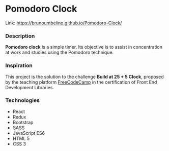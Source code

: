 # Pomodoro Clock 
Link: https://brunoumbelino.github.io/Pomodoro-Clock/
### Description
**Pomodoro clock** is a simple timer. Its objective is to assist in concentration at work and studies using the Pomodoro technique. 
### Inspiration
This project is the solution to the challenge **Build at 25 + 5 Clock**, proposed by the teaching platform [FreeCodeCamp](https://www.freecodecamp.org/) in the certification of Front End Development Libraries. 
### Technologies
- React
- Redux
- Bootstrap
- SASS
- JavaScript ES6
- HTML 5
- CSS 3

